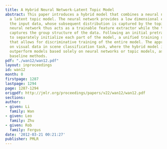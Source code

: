 ```yaml
---
title: A Hybrid Neural Network-Latent Topic Model
abstract: This paper introduces a hybrid model that combines a neural network with
  a latent topic model. The neural network provides a low dimensional embedding for
  the input data, whose subsequent distribution is captured by the topic model. The
  neural network thus acts as a trainable feature extractor while the topic model
  captures the group structure of the data. Following an initial pretraining phase
  to separately initialize each part of the model, a unified training scheme is introduced
  that allows for discriminative training of the entire model. The approach is evaluated
  on visual data in scene classification task, where the hybrid model is shown to
  outperform models based solely on neural networks or topic models, as well as other
  baseline methods.
pdf: "./wan12/wan12.pdf"
layout: inproceedings
id: wan12
month: 0
firstpage: 1287
lastpage: 1294
page: 1287-1294
origpdf: http://jmlr.org/proceedings/papers/v22/wan12/wan12.pdf
sections: 
author:
- given: Li
  family: Wan
- given: Leo
  family: Zhu
- given: Rob
  family: Fergus
date: '2012-03-21 00:21:27'
publisher: PMLR
---
```

